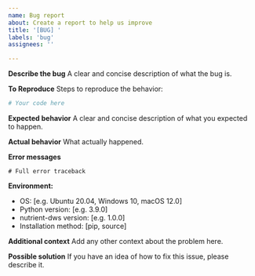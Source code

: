 ```yaml
---
name: Bug report
about: Create a report to help us improve
title: '[BUG] '
labels: 'bug'
assignees: ''

---
```


**Describe the bug**
A clear and concise description of what the bug is.

**To Reproduce**
Steps to reproduce the behavior:
```python
# Your code here
```

**Expected behavior**
A clear and concise description of what you expected to happen.

**Actual behavior**
What actually happened.

**Error messages**
```
# Full error traceback
```

**Environment:**
 - OS: [e.g. Ubuntu 20.04, Windows 10, macOS 12.0]
 - Python version: [e.g. 3.9.0]
 - nutrient-dws version: [e.g. 1.0.0]
 - Installation method: [pip, source]

**Additional context**
Add any other context about the problem here.

**Possible solution**
If you have an idea of how to fix this issue, please describe it.